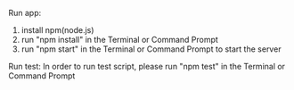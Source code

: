 Run app:
1. install npm(node.js) 
2. run "npm install" in the Terminal or Command Prompt
3. run "npm start" in the Terminal or Command Prompt to start the server

Run test:
In order to run test script, please run "npm test" in the Terminal or Command Prompt
